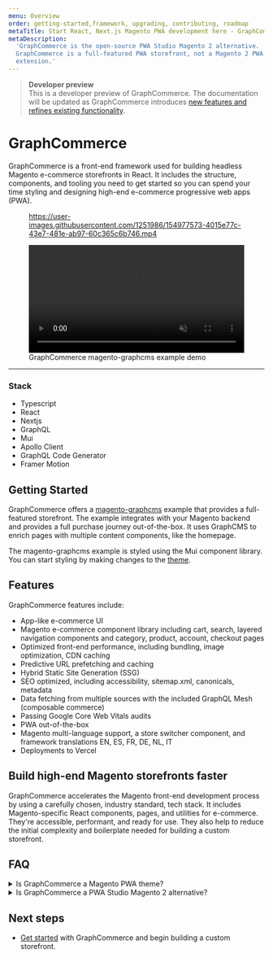 ```yaml
---
menu: Overview
order: getting-started,framework, upgrading, contributing, roadmap
metaTitle: Start React, Next.js Magento PWA development here - GraphCommerce
metaDescription:
  'GraphCommerce is the open-source PWA Studio Magento 2 alternative.
  GraphCommerce is a full-featured PWA storefront, not a Magento 2 PWA
  extension.'
---
```


> **Developer preview**  
> This is a developer preview of GraphCommerce. The documentation will be
> updated as GraphCommerce introduces
> [new features and refines existing functionality](https://github.com/graphcommerce-org/graphcommerce/releases).

# GraphCommerce

GraphCommerce is a front-end framework used for building headless Magento
e-commerce storefronts in React. It includes the structure, components, and
tooling you need to get started so you can spend your time styling and designing
high-end e-commerce progressive web apps (PWA).

<figure>

https://user-images.githubusercontent.com/1251986/154977573-4015e77c-43e7-481e-ab97-60c365c6b746.mp4

<video width="100%" controls autoPlay loop muted playsInline>
<source src="https://user-images.githubusercontent.com/1251986/154977573-4015e77c-43e7-481e-ab97-60c365c6b746.mp4" type="video/mp4"/>
</video>

  <figcaption>GraphCommerce magento-graphcms example demo</figcaption>
</figure>

---

### Stack

- Typescript
- React
- Nextjs
- GraphQL
- Mui
- Apollo Client
- GraphQL Code Generator
- Framer Motion

## Getting Started

GraphCommerce offers a [magento-graphcms](./getting-started/readme.md) example
that provides a full-featured storefront. The example integrates with your
Magento backend and provides a full purchase journey out-of-the-box. It uses
GraphCMS to enrich pages with multiple content components, like the homepage.

The magento-graphcms example is styled using the Mui component library. You can
start styling by making changes to the [theme](./framework/theming.md).

## Features

GraphCommerce features include:

- App-like e-commerce UI
- Magento e-commerce component library including cart, search, layered
  navigation components and category, product, account, checkout pages
- Optimized front-end performance, including bundling, image optimization, CDN
  caching
- Predictive URL prefetching and caching
- Hybrid Static Site Generation (SSG)
- SEO optimized, including accessibility, sitemap.xml, canonicals, metadata
- Data fetching from multiple sources with the included GraphQL Mesh (composable
  commerce)
- Passing Google Core Web Vitals audits
- PWA out-of-the-box
- Magento multi-language support, a store switcher component, and framework
  translations EN, ES, FR, DE, NL, IT
- Deployments to Vercel

## Build high-end Magento storefronts faster

GraphCommerce accelerates the Magento front-end development process by using a
carefully chosen, industry standard, tech stack. It includes Magento-specific
React components, pages, and utilities for e-commerce. They're accessible,
performant, and ready for use. They also help to reduce the initial complexity
and boilerplate needed for building a custom storefront.

## FAQ

<div>
<details>
<summary>Is GraphCommerce a Magento PWA theme?</summary>

### Is GraphCommerce a Magento PWA theme?

GraphCommerce is not a Magento PWA theme, nor is it a Magento 2 PWA extension. A
Magento theme is tightly integrated in the Magento codebase, where a
GraphCommerce storefront runs as a separate application.

GraphCommerce can be deployed on the same or a different server than the Magento
backend is hosted on. All data is fetched from the Magento 2 GraphQL API. Once
you finish GraphCommerce Magento PWA development and you are ready to launch,
the regular Magento front-end (theme and extensions) can be decommissioned.

</details>

<details>
<summary>Is GraphCommerce a PWA Studio Magento 2 alternative?</summary>

### Is GraphCommerce a PWA Studio Magento 2 alternative?

Yes, GraphCommerce is suitable as an alternative to Magento 2 PWA Studio.
GraphCommerce is built with modern, open-source javascript frameworks and
libraries. Unlike PWA Studio for Magento 2, it features an app-like e-commerce
user interface, Hybrid Static Site Generation (SSG) and has the ability to fetch
data from multiple sources (composable commerce).
[Get started](./getting-started/create.md) with GraphCommerce if you're looking
for a PWA Studio Magento 2 alternative and would like to start with Magento PWA
development.

</details>
</div>

## Next steps

- [Get started](./getting-started/create.md) with GraphCommerce and begin
  building a custom storefront.
